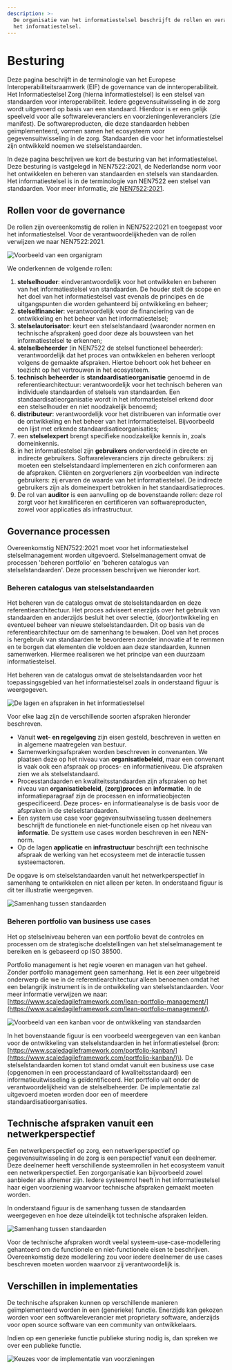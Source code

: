 ```yaml
---
description: >-
  De organisatie van het informatiestelsel beschrijft de rollen en verantwoordelijkheden voor de besturing van 
  het informatiestelsel.
---
```


# Besturing

Deze pagina beschrijft in de terminologie van het Europese Interoperabiliteitsraamwerk (EIF) de governance van de innteroperabiliteit. Het Informatiestelsel Zorg \(hierna informatiestelsel\) is een stelsel van standaarden voor interoperabiliteit. Iedere gegevensuitwisseling in de zorg wordt uitgevoerd op basis van een standaard. Hierdoor is er een gelijk speelveld voor alle softwareleveranciers en voorzieningenleveranciers \(zie manifest\). De softwareproducten, die deze standaarden hebben geïmplementeerd, vormen samen het ecosysteem voor gegevensuitwisseling in de zorg. Standaarden die voor het informatiestelsel zijn ontwikkeld noemen we stelselstandaarden.

In deze pagina beschrijven we kort de besturing van het informatiestelsel. Deze besturing is vastgelegd in NEN7522:2021, de Nederlandse norm voor het ontwikkelen en beheren van standaarden en stelsels van standaarden. Het informatiestelsel is in de terminologie van NEN7522  een stelsel van standaarden. Voor meer informatie, zie [NEN7522:2021](https://www.nen.nl/nen-7522-2021-nl-283706). 

## Rollen voor de governance

De rollen zijn overeenkomstig de rollen in NEN7522:2021 en toegepast voor het informatiestelsel. Voor de verantwoordelijkheden van de rollen verwijzen we naar NEN7522:2021.

![Voorbeeld van een organigram](../../.gitbook/assets/organigram.svg)

We onderkennen de volgende rollen:

1. **stelselhouder**: eindverantwoordelijk voor het ontwikkelen en beheren van het informatiestelsel van standaarden. De houder stelt de scope en het doel van het informatiestelsel vast evenals de principes en de uitgangspunten die worden gehanteerd bij ontwikkeling en beheer;
2. **stelselfinancier**: verantwoordelijk voor de financiering van de ontwikkeling en het beheer van het informatiestelsel;
3. **stelselautorisator**: keurt een stelselstandaard \(waaronder normen en technische afspraken\) goed door deze als bouwsteen van het informatiestelsel te erkennen;
4. **stelselbeheerder** \(in NEN7522 de stelsel functioneel beheerder\): verantwoordelijk dat het proces van ontwikkelen en beheren verloopt volgens de gemaakte afspraken. Hiertoe behoort ook het beheer en toezicht op het vertrouwen in het ecosysteem.
5. **technisch beheerder** is **standaardisatieorganisatie** genoemd in de referentiearchitectuur: verantwoordelijk voor het technisch beheren van individuele standaarden of stelsels van standaarden. Een standaardisatieorganisatie wordt in het informatiestelsel erkend door een stelselhouder en niet noodzakelijk benoemd;
6. **distributeur**: verantwoordelijk voor het distribueren van informatie over de ontwikkeling en het beheer van het informatiestelsel. Bijvoorbeeld een lijst met erkende standaardisatieorganisaties;
7. een **stelselexpert** brengt specifieke noodzakelijke kennis in, zoals domeinkennis.
8. in het informatiestelsel zijn **gebruikers** onderverdeeld in directe en indirecte gebruikers. Softwareleveranciers zijn directe gebruikers: zij moeten een stelselstandaard implementeren en zich conformeren aan de afspraken. Cliënten en zorgverleners zijn voorbeelden van indirecte gebruikers: zij ervaren de waarde van het informatiestelsel. De indirecte gebruikers zijn als domeinexpert betrokken in het standaardisatieproces.
9. De rol van **auditor** is een aanvulling op de bovenstaande rollen: deze rol zorgt voor het kwalificeren en certificeren van softwareproducten, zowel voor applicaties als infrastructuur.

## Governance processen

Overeenkomstig NEN7522:2021 moet voor het informatiestelsel stelselmanagement worden uitgevoerd. Stelselmanagement omvat de processen 'beheren portfolio' en 'beheren catalogus van stelselstandaarden'. Deze processen beschrijven we hieronder kort.

### Beheren catalogus van stelselstandaarden

Het beheren van de catalogus omvat de stelselstandaarden en deze referentiearchitectuur. Het proces adviseert enerzijds over het gebruik van standaarden en anderzijds besluit het over selectie, \(door\)ontwikkeling en eventueel beheer van nieuwe stelselstandaarden. Dit op basis van de referentiearchitectuur om de samenhang te bewaken. Doel van het proces is hergebruik van standaarden te bevorderen zonder innovatie af te remmen en te borgen dat elementen die voldoen aan deze standaarden, kunnen samenwerken. Hiermee realiseren we het principe van een duurzaam informatiestelsel.

Het beheren van de catalogus omvat de stelselstandaarden voor het toepassingsgebied van het informatiestelsel zoals in onderstaand figuur is weergegeven.

![De lagen en afspraken in het informatiestelsel](../../.gitbook/assets/standards.svg)

Voor elke laag zijn de verschillende soorten afspraken hieronder beschreven.

* Vanuit **wet- en regelgeving** zijn eisen gesteld, beschreven in wetten en in algemene maatregelen van bestuur.
* Samenwerkingsafspraken worden beschreven in convenanten. We plaatsen deze op het niveau van **organisatiebeleid**, maar een convenant is vaak ook een afspraak op proces- en informatieniveau. Die afspraken zien we als stelselstandaard.
* Processtandaarden en kwaliteitsstandaarden zijn afspraken op het niveau van **organisatiebeleid**, **\(zorg\)proces** en **informatie**. In de informatieparagraaf zijn de processen en informatieobjecten gespecificeerd. Deze proces- en informatieanalyse is de basis voor de afspraken in de stelselstandaarden.
* Een system use case voor gegevensuitwisseling tussen deelnemers beschrijft de functionele en niet-functionele eisen op het niveau van **informatie**. De systtem use cases worden beschreven in een NEN-norm.
* Op de lagen **applicatie** en **infrastructuur** beschrijft een technische afspraak de werking van het ecosysteem met de interactie tussen systeemactoren.

De opgave is om stelselstandaarden vanuit het netwerkperspectief in samenhang te ontwikkelen en niet alleen per keten. In onderstaand figuur is dit ter illustratie weergegeven.

![Samenhang tussen standaarden](../../.gitbook/assets/abstractbuildingblocks.svg)

### Beheren portfolio van business use cases

Het op stelselniveau beheren van een portfolio bevat de controles en processen om de strategische doelstellingen van het stelselmanagement te bereiken en is gebaseerd op ISO 38500.

Portfolio management is het regie voeren en managen van het geheel. Zonder portfolio management geen samenhang. Het is een zeer uitgebreid onderwerp die we in de referentiearchitectuur alleen benoemen omdat het een belangrijk instrument is in de ontwikkeling van stelselstandaarden. Voor meer informatie verwijzen we naar: [https://www.scaledagileframework.com/lean-portfolio-management/](https://www.scaledagileframework.com/lean-portfolio-management/).

![Voorbeeld van een kanban voor de ontwikkeling van standaarden](../../.gitbook/assets/portfolio.svg)

In het bovenstaande figuur is een voorbeeld weergegeven van een kanban voor de ontwikkeling van stelselstandaarden in het informatiestelsel \(bron: [https://www.scaledagileframework.com/portfolio-kanban/](https://www.scaledagileframework.com/portfolio-kanban/)\). De stelselstandaarden komen tot stand omdat vanuit een business use case \(opgenomen in een processtandaard of kwaliteitsstandaard\) een informatieuitwisseling is geïdentificeerd. Het portfolio valt onder de verantwoordelijkheid van de stelselbeheerder. De implementatie zal uitgevoerd moeten worden door een of meerdere standaardisatieorganisaties.

## Technische afspraken vanuit een netwerkperspectief

Een netwerkperspectief op zorg, een netwerkperspectief op gegevensuitwisseling in de zorg is een perspectief vanuit een deelnemer. Deze deelnemer heeft verschillende systeemrollen in het ecosysteem vanuit een netwerkperspectief. Een zorgorganisatie kan bijvoorbeeld zowel aanbieder als afnemer zijn. Iedere systeemrol heeft in het informatiestelsel haar eigen voorziening waarvoor technische afspraken gemaakt moeten worden.

In onderstaand figuur is de samenhang tussen de standaarden weergegeven en hoe deze uiteindelijk tot technische afspraken leiden.

![Samenhang tussen standaarden](../../.gitbook/assets/coherence.svg)

Voor de technische afspraken wordt veelal systeem-use-case-modellering gehanteerd om de functionele en niet-functionele eisen te beschrijven. Overeenkomstig deze modellering zou voor iedere deelnemer de use cases beschreven moeten worden waarvoor zij verantwoordelijk is.

## Verschillen in implementaties

De technische afspraken kunnen op verschillende manieren geïmplementeerd worden in een \(generieke\) functie. Enerzijds kan gekozen worden voor een softwareleverancier met proprietary software, anderzijds voor open source software van een community van ontwikkelaars.

Indien op een generieke functie publieke sturing nodig is, dan spreken we over een publieke functie.

![Keuzes voor de implementatie van voorzieningen](../../.gitbook/assets/implementation.svg)

